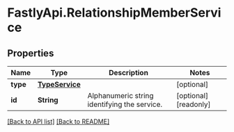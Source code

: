 # FastlyApi.RelationshipMemberService

## Properties

Name | Type | Description | Notes
------------ | ------------- | ------------- | -------------
**type** | [**TypeService**](TypeService.md) |  | [optional] 
**id** | **String** | Alphanumeric string identifying the service. | [optional] [readonly] 



[[Back to API list]](../../README.md#endpoints) [[Back to README]](../../README.md)
